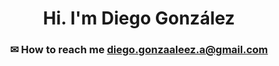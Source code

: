 <h1 align="center">Hi. I'm Diego González</h1>
<h3 align="center"> ✉ How to reach me <a href="mailto:diego.gonzaaleez.a@gmail.com">diego.gonzaaleez.a@gmail.com</a> </h3>
